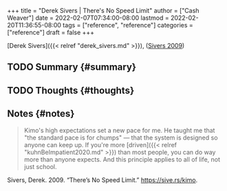 +++
title = "Derek Sivers | There's No Speed Limit"
author = ["Cash Weaver"]
date = 2022-02-07T07:34:00-08:00
lastmod = 2022-02-20T11:36:55-08:00
tags = ["reference", "reference"]
categories = ["reference"]
draft = false
+++

[Derek Sivers]({{< relref "derek_sivers.md" >}}), (<a href="#citeproc_bib_item_1">Sivers 2009</a>)


## <span class="org-todo todo TODO">TODO</span> Summary {#summary}


## <span class="org-todo todo TODO">TODO</span> Thoughts {#thoughts}


## Notes {#notes}

> Kimo's high expectations set a new pace for me. He taught me that "the standard pace is for chumps" — that the system is designed so anyone can keep up. If you're more [driven]({{< relref "kuhnBeImpatient2020.md" >}}) than most people, you can do way more than anyone expects. And this principle applies to all of life, not just school.

<style>.csl-entry{text-indent: -1.5em; margin-left: 1.5em;}</style><div class="csl-bib-body">
  <div class="csl-entry"><a id="citeproc_bib_item_1"></a>Sivers, Derek. 2009. “There’s No Speed Limit.” <a href="https://sive.rs/kimo">https://sive.rs/kimo</a>.</div>
</div>
